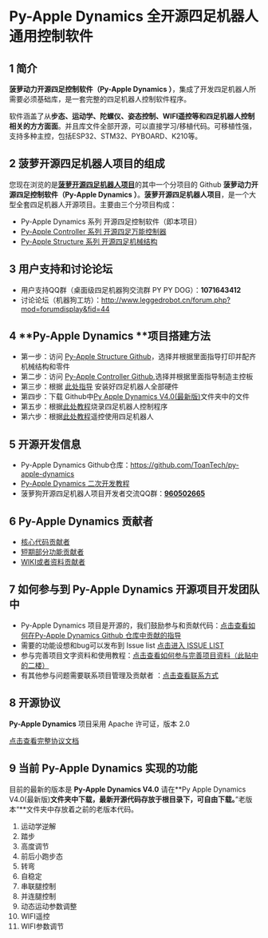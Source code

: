 # **Py-Apple Dynamics** 全开源四足机器人通用控制软件
## 1 简介

  **菠萝动力开源四足控制软件（Py-Apple Dynamics ）**，集成了开发四足机器人所需要必须基础库，是一套完整的四足机器人控制软件程序。

  软件涵盖了从**步态、运动学、陀螺仪、姿态控制、WIFI遥控等和四足机器人控制相关的方方面面**。并且库文件全部开源，可以直接学习/移植代码。可移植性强，支持多种主控，包括ESP32、STM32、PYBOARD、K210等。

## 2 **菠萝开源四足机器人项目的组成**

  您现在浏览的是[**菠萝开源四足机器人项目**](https://github.com/ToanTech/py-apple-quadruped-robot)的其中一个分项目的 Github **菠萝动力开源四足控制软件（Py-Apple Dynamics ）**。**菠萝开源四足机器人项目**，是一个大型全套四足机器人开源项目。主要由三个分项目构成：

- Py-Apple Dynamics 系列 开源四足控制软件（即本项目）
- [Py-Apple Controller 系列 开源四足万能控制器](https://github.com/ToanTech/py-apple-controller)
- [Py-Apple Structure 系列 开源四足机械结构](https://github.com/ToanTech/py-apple-structure)

## 3 用户支持和讨论论坛

- 用户支持QQ群（桌面级四足机器狗交流群 PY PY DOG）：**1071643412**
- 讨论论坛（机器狗工坊）：http://www.leggedrobot.cn/forum.php?mod=forumdisplay&fid=44

## 4 **Py-Apple Dynamics **项目搭建方法

- 第一步：访问 [Py-Apple Structure Github](https://github.com/ToanTech/py-apple-structure)，选择并根据里面指导打印并配齐机械结构和零件
- 第二步：访问 [Py-Apple Controller Github](https://github.com/ToanTech/py-apple-controller),选择并根据里面指导制造主控板
- 第三步：根据 [此处指导](guidetoinstall.md) 安装好四足机器人全部硬件
- 第四步：下载 Github中<u>Py Apple Dynamics V4.0(最新版)</u>文件夹中的文件
- 第五步：根据[此处教程](https://www.bilibili.com/video/BV1mv411B7dR/)烧录四足机器人控制程序
- 第六步：根据[此处教程](https://www.bilibili.com/video/BV1Qg4y1v78G/)遥控使用四足机器人

## 5 开源开发信息

- Py-Apple Dynamics Github仓库：https://github.com/ToanTech/py-apple-dynamics
- [Py-Apple Dynamics 二次开发教程](http://www.leggedrobot.cn/forum.php?mod=viewthread&tid=48)
- 菠萝狗开源四足机器人项目开发者交流QQ群：<u>**960502665**</u>

## 6 **Py-Apple Dynamics** 贡献者

- [核心代码贡献者](contributors_m.md)
- [短期部分功能贡献者](contributors_s.md)
- [WIKI或者资料贡献者](contributors_w.md)

## 7 如何参与到 Py-Apple Dynamics 开源项目开发团队中

-  Py-Apple Dynamics 项目是开源的，我们鼓励参与和贡献代码：[点击查看如何在Py-Apple Dynamics Github 仓库中贡献的指导](http://www.leggedrobot.cn/forum.php?mod=viewthread&tid=49&extra=page%3D1)
-  需要的功能设想和bug可以发布到 Issue list [点击进入 ISSUE LIST](https://github.com/ToanTech/py-apple-dynamics/issues)
-  参与完善项目文字资料和使用教程：[点击查看如何参与完善项目资料（此贴中的二楼）](http://www.leggedrobot.cn/forum.php?mod=viewthread&tid=49&extra=page%3D1)
-  有其他参与问题需要联系项目管理及贡献者 ：[点击查看联系方式](contributors_m.md)

## 8 开源协议

**Py-Apple Dynamics** 项目采用 Apache 许可证，版本 2.0

[点击查看完整协议文档](LICENSE)

## 9 当前 Py-Apple Dynamics 实现的功能

目前的最新的版本是 **Py-Apple Dynamics V4.0** 请在**Py Apple Dynamics V4.0(最新版)**文件夹中下载，最新开源代码存放于根目录下，可自由下载。**”老版本“**文件夹中存放着之前的老版本代码。

1. 运动学逆解
2. 踏步
3. 高度调节
4. 前后小跑步态
5. 转弯
6. 自稳定
7. 串联腿控制
8. 并连腿控制
9. 动态运动参数调整
10. WIFI遥控
11. WIFI参数调节